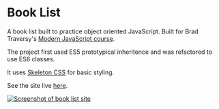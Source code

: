 # Book List

A book list built to practice object oriented JavaScript. Built for Brad Traversy's [Modern JavaScript course](https://www.udemy.com/modern-javascript-from-the-beginning/).

The project first used ES5 prototypical inheritence and was refactored to use ES6 classes.

It uses [Skeleton CSS](http://getskeleton.com/) for basic styling.

See the site live [here](https://gk-hynes.github.io/book-list/).

[![Screenshot of book list site](https://res.cloudinary.com/gerhynes/image/upload/q_auto/v1529791346/Screenshot_2018-06-23_Book_List_g5powv.png)](https://gk-hynes.github.io/book-list/)
